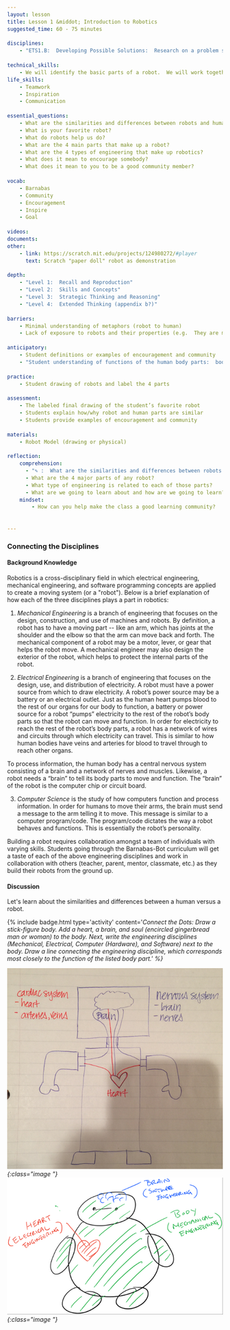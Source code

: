 ```yaml
---
layout: lesson
title: Lesson 1 &middot; Introduction to Robotics
suggested_time: 60 - 75 minutes

disciplines:
    - "ETS1.B:  Developing Possible Solutions:  Research on a problem should be carried out before beginning to design a solution.  (3-5-ETS1-2)"

technical_skills:
    - We will identify the basic parts of a robot.  We will work together to build, learn, teach, and inspire.
life_skills:
    - Teamwork
    - Inspiration
    - Communication

essential_questions:
    - What are the similarities and differences between robots and humans?  
    - What is your favorite robot?  
    - What do robots help us do?  
    - What are the 4 main parts that make up a robot?  
    - What are the 4 types of engineering that make up robotics?  
    - What does it mean to encourage somebody?  
    - What does it mean to you to be a good community member?  

vocab:
    - Barnabas
    - Community
    - Encouragement
    - Inspire
    - Goal

videos:
documents:
other:
    - link: https://scratch.mit.edu/projects/124980272/#player
      text: Scratch "paper doll" robot as demonstration

depth:
    - "Level 1:  Recall and Reproduction"
    - "Level 2:  Skills and Concepts"
    - "Level 3:  Strategic Thinking and Reasoning"
    - "Level 4:  Extended Thinking (appendix b?)"

barriers:
    - Minimal understanding of metaphors (robot to human)  
    - Lack of exposure to robots and their properties (e.g.  They are machines; they take commands in the form of code; they are not human; they can perform repetitive action)

anticipatory:
    - Student definitions or examples of encouragement and community  
    - "Student understanding of functions of the human body parts:  body, brain, heart, and soul"

practice:
    - Student drawing of robots and label the 4 parts

assessment:
    - The labeled final drawing of the student’s favorite robot
    - Students explain how/why robot and human parts are similar  
    - Students provide examples of encouragement and community

materials:
    - Robot Model (drawing or physical)
    
reflection:
    comprehension: 
      - "✎ :  What are the similarities and differences between robots and humans?"
      - What are the 4 major parts of any robot?
      - What type of engineering is related to each of those parts?
      - What are we going to learn about and how are we going to learn?
    mindset:
        - How can you help make the class a good learning community?


---
```


### Connecting the Disciplines 
#### Background Knowledge
Robotics is a cross-disciplinary field in which electrical engineering, mechanical engineering, and software programming concepts are applied to create a moving system (or a "robot").  Below is a brief explanation of how each of the three disciplines plays a part in robotics:

1) _Mechanical Engineering​_ i​s a branch of engineering that focuses on the design, construction, and use of machines and robots.  By definition, a robot has to have a moving part -- like an arm, which has joints at the shoulder and the elbow so that the arm can move back and forth. The mechanical component of a robot may be a motor, lever, or gear that helps the robot move.  A mechanical engineer may also design the exterior of the robot, which helps to protect the internal parts of the robot.

2) _Electrical Engineering​_ ​is a branch of engineering that focuses on the design, use, and distribution of electricity.  A robot must have a power source from which to draw electricity.  A robot’s power source may be a battery or an electrical outlet.  Just as the human heart pumps blood to the rest of our organs for our body to function, a battery or power source for a robot “pumps” electricity to the rest of the robot’s body parts so that the robot can move and function.  In order for electricity to reach the rest of the robot’s body parts, a robot has a network of wires and circuits through which electricity can travel.  This is similar to how human bodies have veins and arteries for blood to travel through to reach other organs.

To process information, the human body has a central nervous system consisting of a brain and a network of nerves and muscles.  Likewise, a robot needs a “brain” to tell its body parts to move and function. The “brain” of the robot is the computer chip or circuit board. 

3) _Computer Science​_ is the study of how computers function and process information. In order for humans to move their arms, the brain must send a message to the arm telling it to move. This message is similar to a computer program/code.  The program/code dictates the way a robot behaves and functions.  This is essentially the robot’s personality.

Building a robot requires collaboration amongst a team of individuals with varying skills.  Students going through the Barnabas-Bot curriculum will get a taste of each of the above engineering disciplines and work in collaboration with others (teacher, parent, mentor, classmate, etc.) as they build their robots from the ground up.

#### Discussion
Let's learn about the similarities and differences between a human versus a robot.

{% include badge.html type='activity' content='<em>Connect the Dots:</b>  Draw a stick-figure body.  Add a heart, a brain, and soul (encircled gingerbread man or woman) to the body.  Next, write the engineering disciplines (Mechanical, Electrical, Computer (Hardware), and Software) next to the body.  Draw a line connecting the engineering discipline, which corresponds most closely to the function  of the listed body part.' %}


![fig 1.1](fig-1_1.png){:class="image "}
![fig 1.2](fig-1_2.png){:class="image "}
